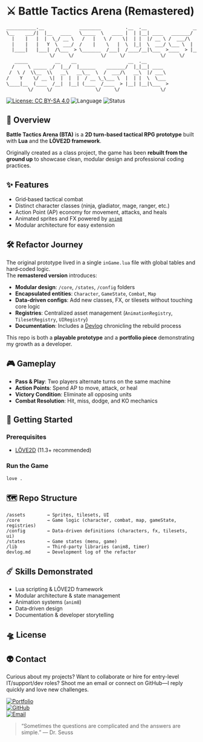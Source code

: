 # ⚔️ Battle Tactics Arena (Remastered)

```txt
___________.__             ________         .__  .__                 __   
\__    ___/|  |__   ____   \_____  \   ____ |  | |__| ____   _______/  |_ 
  |    |   |  |  \_/ __ \   /   |   \ /    \|  | |  |/ __ \ /  ___/\   __\
  |    |   |   Y  \  ___/  /    |    \   |  \  |_|  \  ___/ \___ \  |  |  
  |____|   |___|  /\___  > \_______  /___|  /____/__|\___  >____  > |__|  
                \/     \/          \/     \/             \/     \/        
   _____          __    __                   __  .__                      
  /     \ _____ _/  |__/  |______    _______/  |_|__| ____                
 /  \ /  \\__  \\   __\   __\__  \  /  ___/\   __\  |/ ___\               
/    Y    \/ __ \|  |  |  |  / __ \_\___ \  |  | |  \  \___               
\____|__  (____  /__|  |__| (____  /____  > |__| |__|\___  >              
        \/     \/                \/     \/               \/               
```

[![License: CC BY-SA 4.0](https://img.shields.io/badge/License-CC%20BY--SA%204.0-lightgrey.svg)](https://creativecommons.org/licenses/by-sa/4.0/)
![Language](https://img.shields.io/badge/Lua-LÖVE2D-green)
![Status](https://img.shields.io/badge/Status-WIP-yellow)

## 🔭 Overview
**Battle Tactics Arena (BTA)** is a **2D turn‑based tactical RPG prototype** built with **Lua** and the **LÖVE2D framework**.  

Originally created as a class project, the game has been **rebuilt from the ground up** to showcase clean, modular design and professional coding practices.

## ✨ Features

- Grid‑based tactical combat
- Distinct character classes (ninja, gladiator, mage, ranger, etc.)
- Action Point (AP) economy for movement, attacks, and heals
- Animated sprites and FX powered by [`anim8`](https://github.com/kikito/anim8)
- Modular architecture for easy extension

## 🛠️ Refactor Journey
The original prototype lived in a single `inGame.lua` file with global tables and hard‑coded logic.  
The **remastered version** introduces:
- **Modular design**: `/core`, `/states`, `/config` folders
- **Encapsulated entities**: `Character`, `GameState`, `Combat`, `Map`
- **Data‑driven configs**: Add new classes, FX, or tilesets without touching core logic
- **Registries**: Centralized asset management (`AnimationRegistry`, `TilesetRegistry`, `UIRegistry`)
- **Documentation**: Includes a [Devlog](devlog.md) chronicling the rebuild process

This repo is both a **playable prototype** and a **portfolio piece** demonstrating my growth as a developer.

## 🎮 Gameplay
- **Pass & Play**: Two players alternate turns on the same machine
- **Action Points**: Spend AP to move, attack, or heal
- **Victory Condition**: Eliminate all opposing units
- **Combat Resolution**: Hit, miss, dodge, and KO mechanics

## 🚀 Getting Started

### Prerequisites
- [LÖVE2D](https://love2d.org/) (11.3+ recommended)

### Run the Game
```bash
love .
```

## 🗺️ Repo Structure
```
/assets        → Sprites, tilesets, UI
/core          → Game logic (character, combat, map, gameState, registries)
/config        → Data‑driven definitions (characters, fx, tilesets, ui)
/states        → Game states (menu, game)
/lib           → Third‑party libraries (anim8, timer)
devlog.md      → Development log of the refactor
```

## ☄️ Skills Demonstrated
- Lua scripting & LÖVE2D framework
- Modular architecture & state management
- Animation systems (`anim8`)
- Data‑driven design
- Documentation & developer storytelling

## 🛸 License



## 👽 Contact

Curious about my projects? Want to collaborate or hire for entry-level IT/support/dev roles? Shoot me an email or connect on GitHub—I reply quickly and love new challenges.

[![Portfolio](https://img.shields.io/badge/Portfolio-bd93f9?style=for-the-badge&logo=githubpages&logoColor=white&labelColor=6272a4)](https://theonliestmattastic.github.io/)  
[![GitHub](https://img.shields.io/badge/GitHub-Profile-bd93f9?style=for-the-badge&logo=github&logoColor=white&labelColor=6272a4)](https://github.com/theonliestmattastic)  
[![Email](https://img.shields.io/badge/Email-matthew.poole485%40gmail.com-bd93f9?style=for-the-badge&logo=gmail&logoColor=white&labelColor=6272a4)](mailto:matthew.poole485@gmail.com)

> “Sometimes the questions are complicated and the answers are simple.” — Dr. Seuss
